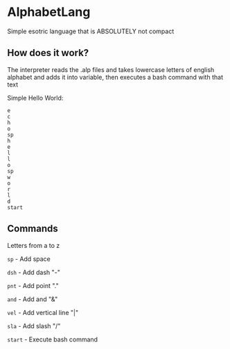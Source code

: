# AlphabetLang
Simple esotric language that is ABSOLUTELY not compact

## How does it work?
The interpreter reads the .alp files and takes lowercase letters of english alphabet and adds it into variable, then executes a bash command with that text

Simple Hello World: 
```
e
c
h
o
sp
h
e
l
l
o
sp
w
o
r
l
d
start
```
## Commands
Letters from a to z

``sp`` - Add space

``dsh`` - Add dash "-"

``pnt`` - Add point "."

``and`` - Add and "&"

``vel`` - Add vertical line "|"

``sla`` - Add slash "/"

``start`` - Execute bash command

